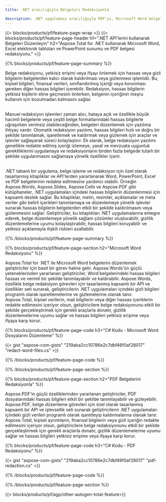 ```yaml
---
title: .NET aracılığıyla Belgeleri Redaksiyonla 

description: .NET uygulaması aracılığıyla PDF'yi, Microsoft Word belgelerini, Excel elektronik tablolarını ve PowerPoint sunum verilerini değiştirin. C# kodu listelendi
---
```


{{< blocks/products/pf/feature-page-wrap >}}
{{< blocks/products/pf/feature-page-header h1=".NET API'lerini kullanarak Belgeleri Düzenleyin" h2="Aspose.Total for .NET kullanarak Microsoft Word, Excel elektronik tabloları ve PowerPoint sunumu ve PDF belgesi redaksiyonu." >}}

{{% blocks/products/pf/feature-page-summary %}}

Belge redaksiyonu, yetkisiz erişimi veya ifşayı önlemek için hassas veya gizli bilgilerin belgelerden kalıcı olarak kaldırılması veya gizlenmesi işlemidir. Bu, kişisel bilgileri, finansal verileri, sınıflandırılmış içeriği veya korunması gereken diğer hassas bilgileri içerebilir. Redaksiyon, hassas bilgilerin yetkisiz kişilerin eline geçmesini önlerken, belgenin içeriğinin meşru kullanım için bozulmadan kalmasını sağlar. <br /><br />

Manuel redaksiyon işlemleri zaman alıcı, hataya açık ve özellikle büyük hacimli belgelerle veya çeşitli belge formatlarındaki hassas bilgilerle uğraşırken verimsiz olabileceğinden, belgeleri düzenlemek için yazılıma ihtiyaç vardır. Otomatik redaksiyon yazılımı, hassas bilgileri hızlı ve doğru bir şekilde tanımlamak, işaretlemek ve kaldırmak veya gizlemek için araçlar ve işlevler sağlayarak süreci kolaylaştırır. Ek olarak, belge redaksiyon yazılımı genellikle redakte edilmiş içeriği izlemeye, yasal ve mevzuata uygunluk gerekliliklerini uygulamaya ve redaksiyonların birden fazla belgede tutarlı bir şekilde uygulanmasını sağlamaya yönelik özellikler içerir.<br /><br />

.NET tabanlı bir uygulama, belge işleme ve redaksiyon için özel olarak tasarlanmış kitaplıklar ve API'lerden yararlanarak Word, PowerPoint, Excel ve PDF belgelerinin redakte edilmesine yardımcı olabilir. Örneğin Aspose.Words, Aspose.Slides, Aspose.Cells ve Aspose.PDF gibi kütüphaneler, .NET uygulamaları içindeki hassas bilgilerin düzenlenmesi için kapsamlı destek sağlar. Bu kitaplıklar, metin, resimler, açıklamalar ve meta veriler gibi belirli içerikleri tanımlamaya ve düzenlemeye yönelik işlevler sunarak hassas bilgilerin belgelerden etkili bir şekilde kaldırılmasını veya gizlenmesini sağlar. Geliştiriciler, bu kitaplıkları .NET uygulamalarına entegre ederek, belge düzenlemeye yönelik sağlam çözümler oluşturabilir, gizlilik düzenlemelerine uyumu kolaylaştırabilir, hassas bilgileri koruyabilir ve yetkisiz açıklamayla ilişkili riskleri azaltabilir.


{{% /blocks/products/pf/feature-page-summary  %}}

{{% blocks/products/pf/feature-page-section  h2="Microsoft Word Redaksiyonu" %}}

Aspose.Total for .NET ile Microsoft Word belgelerini düzenlemek geliştiriciler için basit bir görev haline gelir. Aspose.Words'ün güçlü yeteneklerinden yararlanan geliştiriciler, Word belgelerindeki hassas bilgileri hassas ve verimli bir şekilde tanımlayabilir ve kaldırabilir. Aspose.Words, özellikle belge redaksiyon görevleri için tasarlanmış kapsamlı bir API ve özellikler seti sunarak, geliştiricilerin .NET uygulamaları içindeki gizli bilgileri programlı olarak işaretlemelerine ve gizlemelerine olanak tanır. Aspose.Total, kişisel verilerin, mali bilgilerin veya diğer hassas içeriklerin redakte edilmesini içeriyor olsun, geliştiricilere belge redaksiyonunu etkili bir şekilde gerçekleştirmek için gerekli araçlarla donatır, gizlilik düzenlemelerine uyumu sağlar ve hassas bilgileri yetkisiz erişime veya ifşaya karşı korur.

{{% blocks/products/pf/feature-page-code h3="C# Kodu - Microsoft Word Dosyalarını Düzenleme" %}}

{{< gist "aspose-com-gists" "219aba2cc10786e2c7dbf46f0af28017" "redact-word-files.cs" >}}

{{% /blocks/products/pf/feature-page-code  %}}

{{% /blocks/products/pf/feature-page-section %}}

{{% blocks/products/pf/feature-page-section  h2="PDF Belgelerini Redaksiyonla" %}}

Aspose.PDF'in güçlü özelliklerinden yararlanan geliştiriciler, PDF dosyalarındaki hassas bilgileri etkili bir şekilde tanımlayabilir ve gizleyebilir. Aspose.PDF, belge düzenleme görevleri için özel olarak tasarlanmış kapsamlı bir API ve işlevsellik seti sunarak geliştiricilerin .NET uygulamaları içindeki gizli verileri programlı olarak işaretleyip kaldırmalarına olanak tanır. Aspose.Total, kişisel ayrıntıların, finansal bilgilerin veya gizli içeriğin redakte edilmesini içeriyor olsun, geliştiricilere belge redaksiyonunu etkili bir şekilde gerçekleştirmek için gerekli araçlarla donatır, gizlilik düzenlemelerine uyumu sağlar ve hassas bilgileri yetkisiz erişime veya ifşaya karşı korur.

{{% blocks/products/pf/feature-page-code h3="C# Kodu - PDF Redaksiyonu" %}}

{{< gist "aspose-com-gists" "219aba2cc10786e2c7dbf46f0af28017" "pdf-redaction.cs" >}}

{{% /blocks/products/pf/feature-page-code  %}}

{{% /blocks/products/pf/feature-page-section %}}

{{< blocks/products/pf/agp/other-autogen-total-feature>}}